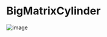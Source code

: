 # BigMatrixCylinder

![image](https://github.com/makeTVee/BigMatrixCylinder/assets/18531000/bfee6e8e-9db4-40f4-b4cd-72fedef8d96b)

